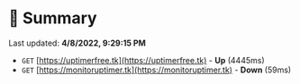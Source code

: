 # 📖 Summary
Last updated: **4/8/2022, 9:29:15 PM**

- `GET` [https://uptimerfree.tk](https://uptimerfree.tk) - **Up** (4445ms)
- `GET` [https://monitoruptimer.tk](https://monitoruptimer.tk) - **Down** (59ms)

